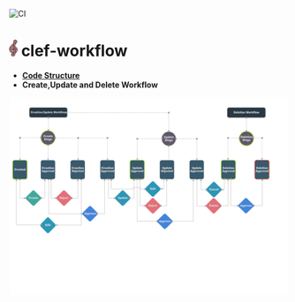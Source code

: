 ![CI](https://github.com/Quee-io/clef-workflow/workflows/CI/badge.svg?branch=master)
#  <img src="design/clef-workflow-logo.png" width="15">  clef-workflow

- [**Code Structure**](docs/code-structure.md)
-  **Create,Update and Delete Workflow**

![Clef-Workflow-Single Direction Action](design/create-update-delete-workflow.png?update=now)
